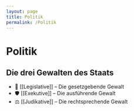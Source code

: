 ```yaml
---
layout: page
title: Politik
permalink: /Politik
---
```


# Politik

## Die drei Gewalten des Staats

- 📜 [[Legislative]] – Die gesetzgebende Gewalt  
- 🛡️ [[Exekutive]] – Die ausführende Gewalt  
- ⚖️ [[Judikative]] – Die rechtsprechende Gewalt

<!--
<strong>Zuletzt aktualisierte Notizen</strong>
<ul>
  {% assign recent_notes = site.notes 
    | where_exp: "note", "note.path contains '/Politik/'"
    | sort: "last_modified_at_timestamp" 
    | reverse %}
  {% for note in recent_notes %}
    <li>
      {{ note.last_modified_at | date: "%d.%m.%Y" }} — 
      <a class="internal-link" href="{{ site.baseurl }}{{ note.url }}">{{ note.title }}</a>
    </li>
  {% endfor %}
</ul>
-->